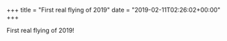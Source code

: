 +++
title = "First real flying of 2019"
date = "2019-02-11T02:26:02+00:00"
+++

First real flying of 2019!
			